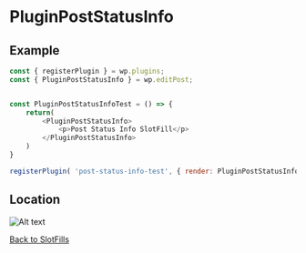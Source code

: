 # PluginPostStatusInfo


## Example

```js
const { registerPlugin } = wp.plugins;
const { PluginPostStatusInfo } = wp.editPost;


const PluginPostStatusInfoTest = () => {
	return(
		<PluginPostStatusInfo>
			<p>Post Status Info SlotFill</p>
		</PluginPostStatusInfo>
	)
}

registerPlugin( 'post-status-info-test', { render: PluginPostStatusInfoTest } );
```
## Location

![Alt text](../../../../master/assets/images/plugin-post-status-info-location.png?raw=true "PluginPostStatusInfo Location")

[Back to SlotFills](../)
